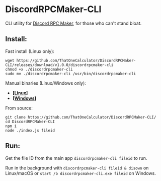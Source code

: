 # DiscordRPCMaker-CLI
CLI utility for [Discord RPC Maker](https://drpcm.t1c.dev), for those who can't stand bloat.

## Install:
Fast install (Linux only):
```
wget https://github.com/ThatOneCalculator/DiscordRPCMaker-CLI/releases/download/v1.0.0/discordrpcmaker-cli
chmod +x ./discordrpcmaker-cli
sudo mv ./discordrpcmaker-cli /usr/bin/discordrpcmaker-cli
```

Manual binaries (Linux/Windows only):

- **[[Linux](https://github.com/ThatOneCalculator/DiscordRPCMaker-CLI/releases/download/v1.0.0/discordrpcmaker-cli)]**
- **[[Windows](https://github.com/ThatOneCalculator/DiscordRPCMaker-CLI/releases/download/v1.0.0/discordrpcmaker-cli.exe)]**

From source:
```
git clone https://github.com/ThatOneCalculator/DiscordRPCMaker-CLI/
cd DiscordRPCMaker-CLI
npm i
node ./index.js fileid
```

## Run:
Get the file ID from the main app
`discordrpcmaker-cli fileid` to run.

Run in the background with `discordrpcmaker-cli fileid & disown` on Linux/macOS or `start /b discordrpcmaker-cli.exe fileid` on Windows.
